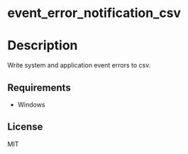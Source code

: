 # event_error_notification_csv 

# Description  
Write system and application event errors to csv.  

## Requirements  
- Windows

## License
MIT

